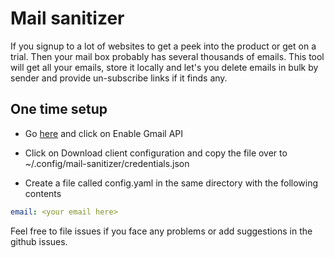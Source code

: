 # Mail sanitizer

If you signup to a lot of websites to get a peek into the product or get on a trial. Then your mail box probably has several thousands of emails.
This tool will get all your emails, store it locally and let's you delete emails in bulk by sender and provide un-subscribe links if it finds any.

## One time setup

- Go [here](https://developers.google.com/gmail/api/quickstart/python) and click on Enable Gmail API

- Click on Download client configuration and copy the file over to ~/.config/mail-sanitizer/credentials.json

- Create a file called config.yaml in the same directory with the following contents

```yaml
email: <your email here>
```

Feel free to file issues if you face any problems or add suggestions in the github issues.